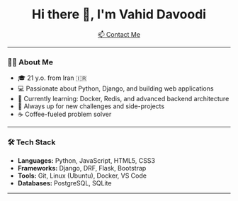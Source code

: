 <h1 align="center">Hi there 👋, I'm Vahid Davoodi</h1>

<p align="center">
  <a href="svahiddavoodi@gmail.com">📫 Contact Me</a>
</p>

---

### 👨‍💻 About Me

- 🎓 21 y.o. from Iran 🇮🇷  
- 💻 Passionate about Python, Django, and building web applications  
- 🌱 Currently learning: Docker, Redis, and advanced backend architecture  
- 🚀 Always up for new challenges and side-projects  
- ☕ Coffee-fueled problem solver

---

### 🛠️ Tech Stack

- **Languages:** Python, JavaScript, HTML5, CSS3  
- **Frameworks:** Django, DRF, Flask, Bootstrap  
- **Tools:** Git, Linux (Ubuntu), Docker, VS Code  
- **Databases:** PostgreSQL, SQLite  

---

